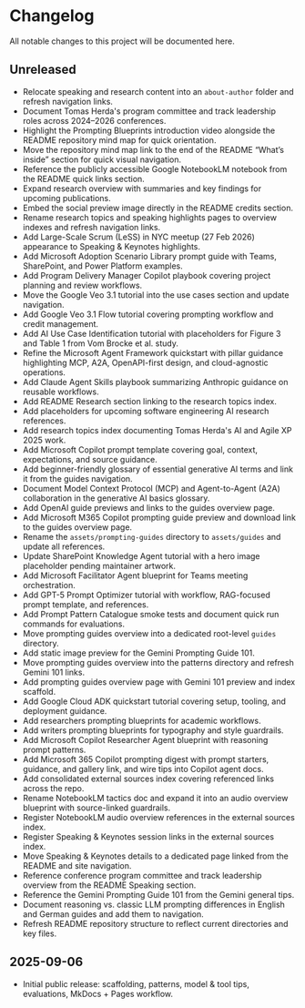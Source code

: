 # Changelog

All notable changes to this project will be documented here.

## Unreleased
- Relocate speaking and research content into an `about-author` folder and refresh navigation links.
- Document Tomas Herda's program committee and track leadership roles across 2024–2026 conferences.
- Highlight the Prompting Blueprints introduction video alongside the README repository mind map for quick orientation.
- Move the repository mind map link to the end of the README “What’s inside” section for quick visual navigation.
- Reference the publicly accessible Google NotebookLM notebook from the README quick links section.
- Expand research overview with summaries and key findings for upcoming publications.
- Embed the social preview image directly in the README credits section.
- Rename research topics and speaking highlights pages to overview indexes and refresh navigation links.
- Add Large-Scale Scrum (LeSS) in NYC meetup (27 Feb 2026) appearance to Speaking & Keynotes highlights.
- Add Microsoft Adoption Scenario Library prompt guide with Teams, SharePoint, and Power Platform examples.
- Add Program Delivery Manager Copilot playbook covering project planning and review workflows.
- Move the Google Veo 3.1 tutorial into the use cases section and update navigation.
- Add Google Veo 3.1 Flow tutorial covering prompting workflow and credit management.
- Add AI Use Case Identification tutorial with placeholders for Figure 3 and Table 1 from Vom Brocke et al. study.
- Refine the Microsoft Agent Framework quickstart with pillar guidance highlighting MCP, A2A, OpenAPI-first design, and cloud-agnostic operations.
- Add Claude Agent Skills playbook summarizing Anthropic guidance on reusable workflows.
- Add README Research section linking to the research topics index.
- Add placeholders for upcoming software engineering AI research references.
- Add research topics index documenting Tomas Herda's AI and Agile XP 2025 work.
- Add Microsoft Copilot prompt template covering goal, context, expectations, and source guidance.
- Add beginner-friendly glossary of essential generative AI terms and link it from the guides navigation.
- Document Model Context Protocol (MCP) and Agent-to-Agent (A2A) collaboration in the generative AI basics glossary.
- Add OpenAI guide previews and links to the guides overview page.
- Add Microsoft M365 Copilot prompting guide preview and download link to the guides overview page.
- Rename the `assets/prompting-guides` directory to `assets/guides` and update all references.
- Update SharePoint Knowledge Agent tutorial with a hero image placeholder pending maintainer artwork.
- Add Microsoft Facilitator Agent blueprint for Teams meeting orchestration.
- Add GPT-5 Prompt Optimizer tutorial with workflow, RAG-focused prompt template, and references.
- Add Prompt Pattern Catalogue smoke tests and document quick run commands for evaluations.
- Move prompting guides overview into a dedicated root-level `guides` directory.
- Add static image preview for the Gemini Prompting Guide 101.
- Move prompting guides overview into the patterns directory and refresh Gemini 101 links.
- Add prompting guides overview page with Gemini 101 preview and index scaffold.
- Add Google Cloud ADK quickstart tutorial covering setup, tooling, and deployment guidance.
- Add researchers prompting blueprints for academic workflows.
- Add writers prompting blueprints for typography and style guardrails.
- Add Microsoft Copilot Researcher Agent blueprint with reasoning prompt patterns.
- Add Microsoft 365 Copilot prompting digest with prompt starters, guidance, and gallery link, and wire tips into Copilot agent docs.
- Add consolidated external sources index covering referenced links across the repo.
- Rename NotebookLM tactics doc and expand it into an audio overview blueprint with source-linked guardrails.
- Register NotebookLM audio overview references in the external sources index.
- Register Speaking & Keynotes session links in the external sources index.
- Move Speaking & Keynotes details to a dedicated page linked from the README and site navigation.
- Reference conference program committee and track leadership overview from the README Speaking section.
- Reference the Gemini Prompting Guide 101 from the Gemini general tips.
- Document reasoning vs. classic LLM prompting differences in English and German guides and add them to navigation.
- Refresh README repository structure to reflect current directories and key files.

## 2025-09-06
- Initial public release: scaffolding, patterns, model & tool tips, evaluations, MkDocs + Pages workflow.
